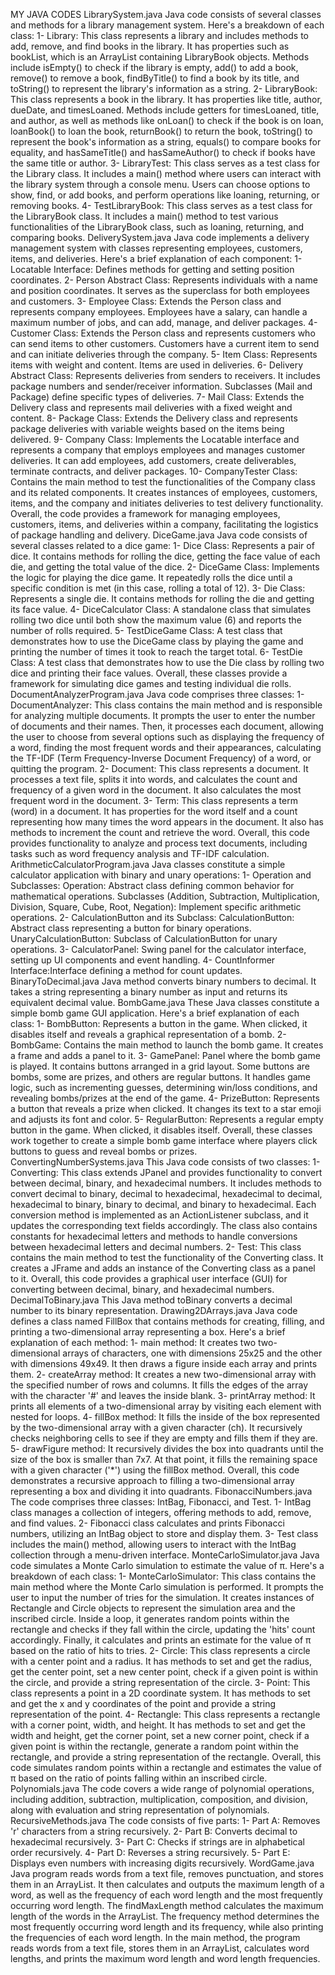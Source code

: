 MY JAVA CODES
LibrarySystem.java
Java code consists of several classes and methods for a library management system. Here's a breakdown of each class:
1-	Library: This class represents a library and includes methods to add, remove, and find books in the library. It has properties such as bookList, which is an ArrayList containing LibraryBook objects. Methods include isEmpty() to check if the library is empty, add() to add a book, remove() to remove a book, findByTitle() to find a book by its title, and toString() to represent the library's information as a string.
2-	LibraryBook: This class represents a book in the library. It has properties like title, author, dueDate, and timesLoaned. Methods include getters for timesLoaned, title, and author, as well as methods like onLoan() to check if the book is on loan, loanBook() to loan the book, returnBook() to return the book, toString() to represent the book's information as a string, equals() to compare books for equality, and hasSameTitle() and hasSameAuthor() to check if books have the same title or author.
3-	LibraryTest: This class serves as a test class for the Library class. It includes a main() method where users can interact with the library system through a console menu. Users can choose options to show, find, or add books, and perform operations like loaning, returning, or removing books.
4-	TestLibraryBook: This class serves as a test class for the LibraryBook class. It includes a main() method to test various functionalities of the LibraryBook class, such as loaning, returning, and comparing books.
DeliverySystem.java
Java code implements a delivery management system with classes representing employees, customers, items, and deliveries. Here's a brief explanation of each component:
1-	Locatable Interface: Defines methods for getting and setting position coordinates.
2-	Person Abstract Class: Represents individuals with a name and position coordinates. It serves as the superclass for both employees and customers.
3-	Employee Class: Extends the Person class and represents company employees. Employees have a salary, can handle a maximum number of jobs, and can add, manage, and deliver packages.
4-	Customer Class: Extends the Person class and represents customers who can send items to other customers. Customers have a current item to send and can initiate deliveries through the company.
5-	Item Class: Represents items with weight and content. Items are used in deliveries.
6-	Delivery Abstract Class: Represents deliveries from senders to receivers. It includes package numbers and sender/receiver information. Subclasses (Mail and Package) define specific types of deliveries.
7-	Mail Class: Extends the Delivery class and represents mail deliveries with a fixed weight and content.
8-	Package Class: Extends the Delivery class and represents package deliveries with variable weights based on the items being delivered.
9-	Company Class: Implements the Locatable interface and represents a company that employs employees and manages customer deliveries. It can add employees, add customers, create deliverables, terminate contracts, and deliver packages.
10-	CompanyTester Class: Contains the main method to test the functionalities of the Company class and its related components. It creates instances of employees, customers, items, and the company and initiates deliveries to test delivery functionality.
Overall, the code provides a framework for managing employees, customers, items, and deliveries within a company, facilitating the logistics of package handling and delivery.
DiceGame.java
Java code consists of several classes related to a dice game:
1-	Dice Class: Represents a pair of dice. It contains methods for rolling the dice, getting the face value of each die, and getting the total value of the dice.
2-	DiceGame Class: Implements the logic for playing the dice game. It repeatedly rolls the dice until a specific condition is met (in this case, rolling a total of 12).
3-	Die Class: Represents a single die. It contains methods for rolling the die and getting its face value.
4-	DiceCalculator Class: A standalone class that simulates rolling two dice until both show the maximum value (6) and reports the number of rolls required.
5-	TestDiceGame Class: A test class that demonstrates how to use the DiceGame class by playing the game and printing the number of times it took to reach the target total.
6-	TestDie Class: A test class that demonstrates how to use the Die class by rolling two dice and printing their face values.
Overall, these classes provide a framework for simulating dice games and testing individual die rolls.
DocumentAnalyzerProgram.java
Java code comprises three classes:
1-	DocumentAnalyzer: This class contains the main method and is responsible for analyzing multiple documents. It prompts the user to enter the number of documents and their names. Then, it processes each document, allowing the user to choose from several options such as displaying the frequency of a word, finding the most frequent words and their appearances, calculating the TF-IDF (Term Frequency-Inverse Document Frequency) of a word, or quitting the program.
2-	Document: This class represents a document. It processes a text file, splits it into words, and calculates the count and frequency of a given word in the document. It also calculates the most frequent word in the document.
3-	Term: This class represents a term (word) in a document. It has properties for the word itself and a count representing how many times the word appears in the document. It also has methods to increment the count and retrieve the word.
Overall, this code provides functionality to analyze and process text documents, including tasks such as word frequency analysis and TF-IDF calculation.
ArithmeticCalculatorProgram.java
Java classes constitute a simple calculator application with binary and unary operations:
1-	Operation and Subclasses:
Operation: Abstract class defining common behavior for mathematical operations.
Subclasses (Addition, Subtraction, Multiplication, Division, Square, Cube, Root, Negation):   Implement specific arithmetic operations.
2-	CalculationButton and its Subclass:
CalculationButton: Abstract class representing a button for binary operations.
UnaryCalculationButton: Subclass of CalculationButton for unary operations.
3-	CalculatorPanel: Swing panel for the calculator interface, setting up UI components and event handling.
4-	CountInformer Interface:Interface defining a method for count updates.
BinaryToDecimal.java
Java method converts binary numbers to decimal. It takes a string representing a binary number as input and returns its equivalent decimal value.
BombGame.java
These Java classes constitute a simple bomb game GUI application. Here's a brief explanation of each class:
1-	BombButton: Represents a button in the game. When clicked, it disables itself and reveals a graphical representation of a bomb.
2-	BombGame: Contains the main method to launch the bomb game. It creates a frame and adds a panel to it.
3-	GamePanel: Panel where the bomb game is played. It contains buttons arranged in a grid layout. Some buttons are bombs, some are prizes, and others are regular buttons. It handles game logic, such as incrementing guesses, determining win/loss conditions, and revealing bombs/prizes at the end of the game.
4-	PrizeButton: Represents a button that reveals a prize when clicked. It changes its text to a star emoji and adjusts its font and color.
5-	RegularButton: Represents a regular empty button in the game. When clicked, it disables itself.
Overall, these classes work together to create a simple bomb game interface where players click buttons to guess and reveal bombs or prizes.
ConvertingNumberSystems.java
This Java code consists of two classes:
1-	Converting: This class extends JPanel and provides functionality to convert between decimal, binary, and hexadecimal numbers. It includes methods to convert decimal to binary, decimal to hexadecimal, hexadecimal to decimal, hexadecimal to binary, binary to decimal, and binary to hexadecimal. Each conversion method is implemented as an ActionListener subclass, and it updates the corresponding text fields accordingly. The class also contains constants for hexadecimal letters and methods to handle conversions between hexadecimal letters and decimal numbers.
2-	Test: This class contains the main method to test the functionality of the Converting class. It creates a JFrame and adds an instance of the Converting class as a panel to it.
Overall, this code provides a graphical user interface (GUI) for converting between decimal, binary, and hexadecimal numbers.
DecimalToBinary.java
This Java method toBinary converts a decimal number to its binary representation.
Drawing2DArrays.java
Java code defines a class named FillBox that contains methods for creating, filling, and printing a two-dimensional array representing a box. Here's a brief explanation of each method:
1-	main method: It creates two two-dimensional arrays of characters, one with dimensions 25x25 and the other with dimensions 49x49. It then draws a figure inside each array and prints them.
2-	createArray method: It creates a new two-dimensional array with the specified number of rows and columns. It fills the edges of the array with the character '#' and leaves the inside blank.
3-	printArray method: It prints all elements of a two-dimensional array by visiting each element with nested for loops.
4-	fillBox method: It fills the inside of the box represented by the two-dimensional array with a given character (ch). It recursively checks neighboring cells to see if they are empty and fills them if they are.
5-	drawFigure method: It recursively divides the box into quadrants until the size of the box is smaller than 7x7. At that point, it fills the remaining space with a given character ('*') using the fillBox method.
Overall, this code demonstrates a recursive approach to filling a two-dimensional array representing a box and dividing it into quadrants.
FibonacciNumbers.java
The code comprises three classes: IntBag, Fibonacci, and Test.
1-	IntBag class manages a collection of integers, offering methods to add, remove, and find values.
2-	Fibonacci class calculates and prints Fibonacci numbers, utilizing an IntBag object to store and display them.
3-	Test class includes the main() method, allowing users to interact with the IntBag collection through a menu-driven interface.
MonteCarloSimulator.java
Java code simulates a Monte Carlo simulation to estimate the value of π. Here's a breakdown of each class:
1-	MonteCarloSimulator: This class contains the main method where the Monte Carlo simulation is performed. It prompts the user to input the number of tries for the simulation. It creates instances of Rectangle and Circle objects to represent the simulation area and the inscribed circle. Inside a loop, it generates random points within the rectangle and checks if they fall within the circle, updating the 'hits' count accordingly. Finally, it calculates and prints an estimate for the value of π based on the ratio of hits to tries.
2-	Circle: This class represents a circle with a center point and a radius. It has methods to set and get the radius, get the center point, set a new center point, check if a given point is within the circle, and provide a string representation of the circle.
3-	Point: This class represents a point in a 2D coordinate system. It has methods to set and get the x and y coordinates of the point and provide a string representation of the point.
4-	Rectangle: This class represents a rectangle with a corner point, width, and height. It has methods to set and get the width and height, get the corner point, set a new corner point, check if a given point is within the rectangle, generate a random point within the rectangle, and provide a string representation of the rectangle.
Overall, this code simulates random points within a rectangle and estimates the value of π based on the ratio of points falling within an inscribed circle.
Polynomials.java
The code covers a wide range of polynomial operations, including addition, subtraction, multiplication, composition, and division, along with evaluation and string representation of polynomials.
RecursiveMethods.java
The code consists of five parts:
1-	Part A: Removes 'r' characters from a string recursively.
2-	Part B: Converts decimal to hexadecimal recursively.
3-	Part C: Checks if strings are in alphabetical order recursively.
4-	Part D: Reverses a string recursively.
5-	Part E: Displays even numbers with increasing digits recursively.
WordGame.java
Java program reads words from a text file, removes punctuation, and stores them in an ArrayList. It then calculates and outputs the maximum length of a word, as well as the frequency of each word length and the most frequently occurring word length.
The findMaxLength method calculates the maximum length of the words in the ArrayList.
The frequency method determines the most frequently occurring word length and its frequency, while also printing the frequencies of each word length.
In the main method, the program reads words from a text file, stores them in an ArrayList, calculates word lengths, and prints the maximum word length and word length frequencies.

